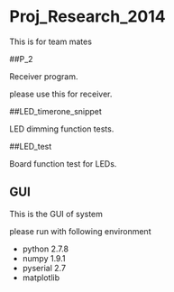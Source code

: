 # Proj_Research_2014
This is for team mates


##P_2

Receiver program.

please use this for receiver.

##LED_timerone_snippet 

LED dimming function tests.


##LED_test

Board function test for LEDs.


## GUI

This is the GUI of system

please run with following environment

* python 2.7.8
* numpy 1.9.1
* pyserial 2.7
* matplotlib 
